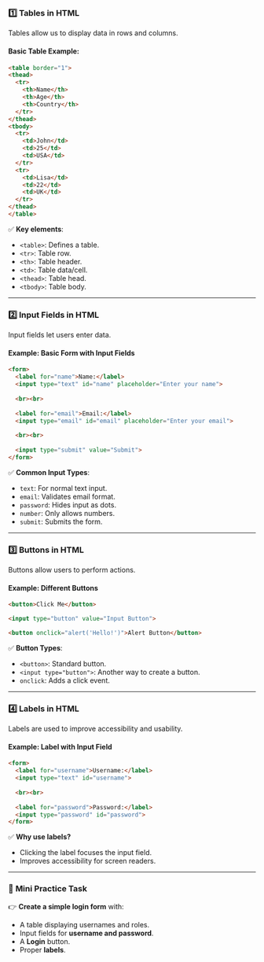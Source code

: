 ### 1️⃣ **Tables in HTML**
Tables allow us to display data in rows and columns.

#### **Basic Table Example:**
```html
<table border="1">
<thead>
  <tr>
    <th>Name</th>
    <th>Age</th>
    <th>Country</th>
  </tr>
</thead>
<tbody>
  <tr>
    <td>John</td>
    <td>25</td>
    <td>USA</td>
  </tr>
  <tr>
    <td>Lisa</td>
    <td>22</td>
    <td>UK</td>
  </tr>
</thead>
</table>
```
✅ **Key elements**:
- `<table>`: Defines a table.
- `<tr>`: Table row.
- `<th>`: Table header.
- `<td>`: Table data/cell.
- `<thead>`: Table head.
- `<tbody>`: Table body.
---

### 2️⃣ **Input Fields in HTML**
Input fields let users enter data.

#### **Example: Basic Form with Input Fields**
```html
<form>
  <label for="name">Name:</label>
  <input type="text" id="name" placeholder="Enter your name">
  
  <br><br>
  
  <label for="email">Email:</label>
  <input type="email" id="email" placeholder="Enter your email">
  
  <br><br>
  
  <input type="submit" value="Submit">
</form>
```
✅ **Common Input Types**:
- `text`: For normal text input.
- `email`: Validates email format.
- `password`: Hides input as dots.
- `number`: Only allows numbers.
- `submit`: Submits the form.

---

### 3️⃣ **Buttons in HTML**
Buttons allow users to perform actions.

#### **Example: Different Buttons**
```html
<button>Click Me</button>

<input type="button" value="Input Button">

<button onclick="alert('Hello!')">Alert Button</button>
```
✅ **Button Types**:
- `<button>`: Standard button.
- `<input type="button">`: Another way to create a button.
- `onclick`: Adds a click event.

---

### 4️⃣ **Labels in HTML**
Labels are used to improve accessibility and usability.

#### **Example: Label with Input Field**
```html
<form>
  <label for="username">Username:</label>
  <input type="text" id="username">
  
  <br><br>
  
  <label for="password">Password:</label>
  <input type="password" id="password">
</form>
```
✅ **Why use labels?**
- Clicking the label focuses the input field.
- Improves accessibility for screen readers.

---

### 🎯 **Mini Practice Task**
👉 **Create a simple login form** with:
- A table displaying usernames and roles.
- Input fields for **username and password**.
- A **Login** button.
- Proper **labels**.
